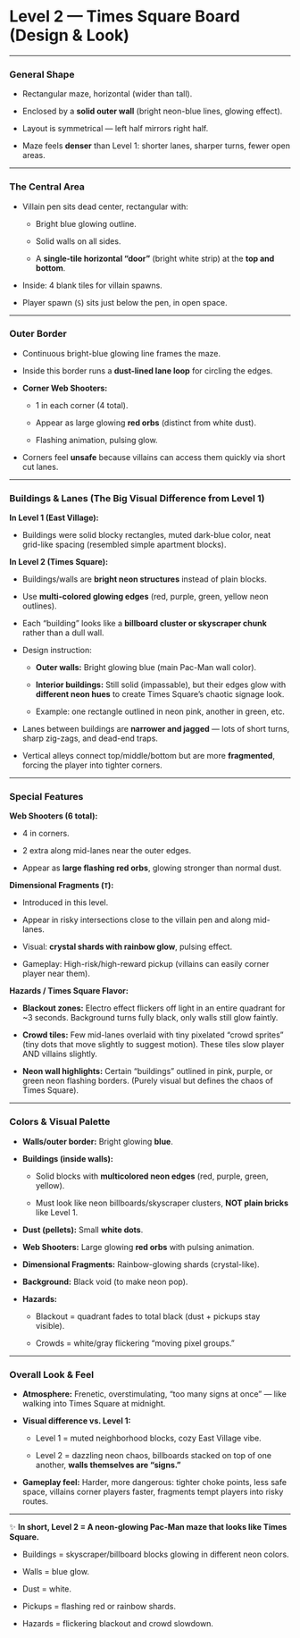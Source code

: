 # **Level 2 — Times Square Board (Design & Look)**

---

### **General Shape**

* Rectangular maze, horizontal (wider than tall).

* Enclosed by a **solid outer wall** (bright neon-blue lines, glowing effect).

* Layout is symmetrical — left half mirrors right half.

* Maze feels **denser** than Level 1: shorter lanes, sharper turns, fewer open areas.

---

### **The Central Area**

* Villain pen sits dead center, rectangular with:

  * Bright blue glowing outline.

  * Solid walls on all sides.

  * A **single-tile horizontal “door”** (bright white strip) at the **top and bottom**.

* Inside: 4 blank tiles for villain spawns.

* Player spawn (`S`) sits just below the pen, in open space.

---

### **Outer Border**

* Continuous bright-blue glowing line frames the maze.

* Inside this border runs a **dust-lined lane loop** for circling the edges.

* **Corner Web Shooters:**

  * 1 in each corner (4 total).

  * Appear as large glowing **red orbs** (distinct from white dust).

  * Flashing animation, pulsing glow.

* Corners feel **unsafe** because villains can access them quickly via short cut lanes.

---

### **Buildings & Lanes (The Big Visual Difference from Level 1\)**

**In Level 1 (East Village):**

* Buildings were solid blocky rectangles, muted dark-blue color, neat grid-like spacing (resembled simple apartment blocks).

**In Level 2 (Times Square):**

* Buildings/walls are **bright neon structures** instead of plain blocks.

* Use **multi-colored glowing edges** (red, purple, green, yellow neon outlines).

* Each “building” looks like a **billboard cluster or skyscraper chunk** rather than a dull wall.

* Design instruction:

  * **Outer walls:** Bright glowing blue (main Pac-Man wall color).

  * **Interior buildings:** Still solid (impassable), but their edges glow with **different neon hues** to create Times Square’s chaotic signage look.

  * Example: one rectangle outlined in neon pink, another in green, etc.

* Lanes between buildings are **narrower and jagged** — lots of short turns, sharp zig-zags, and dead-end traps.

* Vertical alleys connect top/middle/bottom but are more **fragmented**, forcing the player into tighter corners.

---

### **Special Features**

**Web Shooters (6 total):**

* 4 in corners.

* 2 extra along mid-lanes near the outer edges.

* Appear as **large flashing red orbs**, glowing stronger than normal dust.

**Dimensional Fragments (`T`):**

* Introduced in this level.

* Appear in risky intersections close to the villain pen and along mid-lanes.

* Visual: **crystal shards with rainbow glow**, pulsing effect.

* Gameplay: High-risk/high-reward pickup (villains can easily corner player near them).

**Hazards / Times Square Flavor:**

* **Blackout zones:** Electro effect flickers off light in an entire quadrant for \~3 seconds. Background turns fully black, only walls still glow faintly.

* **Crowd tiles:** Few mid-lanes overlaid with tiny pixelated “crowd sprites” (tiny dots that move slightly to suggest motion). These tiles slow player AND villains slightly.

* **Neon wall highlights:** Certain “buildings” outlined in pink, purple, or green neon flashing borders. (Purely visual but defines the chaos of Times Square).

---

### **Colors & Visual Palette**

* **Walls/outer border:** Bright glowing **blue**.

* **Buildings (inside walls):**

  * Solid blocks with **multicolored neon edges** (red, purple, green, yellow).

  * Must look like neon billboards/skyscraper clusters, **NOT plain bricks** like Level 1\.

* **Dust (pellets):** Small **white dots**.

* **Web Shooters:** Large glowing **red orbs** with pulsing animation.

* **Dimensional Fragments:** Rainbow-glowing shards (crystal-like).

* **Background:** Black void (to make neon pop).

* **Hazards:**

  * Blackout \= quadrant fades to total black (dust \+ pickups stay visible).

  * Crowds \= white/gray flickering “moving pixel groups.”

---

### **Overall Look & Feel**

* **Atmosphere:** Frenetic, overstimulating, “too many signs at once” — like walking into Times Square at midnight.

* **Visual difference vs. Level 1:**

  * Level 1 \= muted neighborhood blocks, cozy East Village vibe.

  * Level 2 \= dazzling neon chaos, billboards stacked on top of one another, **walls themselves are “signs.”**

* **Gameplay feel:** Harder, more dangerous: tighter choke points, less safe space, villains corner players faster, fragments tempt players into risky routes.

---

✨ **In short, Level 2 \= A neon-glowing Pac-Man maze that looks like Times Square.**

* Buildings \= skyscraper/billboard blocks glowing in different neon colors.

* Walls \= blue glow.

* Dust \= white.

* Pickups \= flashing red or rainbow shards.

* Hazards \= flickering blackout and crowd slowdown.